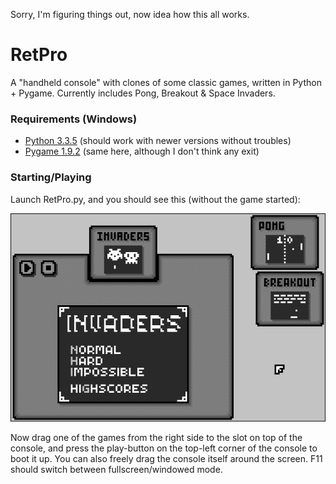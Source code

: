 Sorry, I'm figuring things out, now idea how this all works.


RetPro
======

A "handheld console" with clones of some classic games, written in Python + Pygame. Currently includes Pong, Breakout & Space Invaders.


### Requirements (Windows)

- [Python 3.3.5](https://www.python.org/downloads/release/python-335) (should work with newer versions without troubles)
- [Pygame 1.9.2](https://bitbucket.org/pygame/pygame/downloads) (same here, although I don't think any exit)


### Starting/Playing

Launch RetPro.py, and you should see this (without the game started):

![TITLE](/main.png)

Now drag one of the games from the right side to the slot on top of the console, and press the play-button on the top-left corner of the console to boot it up. You can also freely drag the console itself around the screen. F11 should switch between fullscreen/windowed mode.

